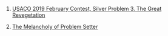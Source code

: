1. [USACO 2019 February Contest, Silver
Problem 3. The Great Revegetation](http://www.usaco.org/index.php?page=viewproblem2&cpid=920)

2. [The Melancholy of Problem Setter](https://www.codechef.com/START21B/problems/SOS)